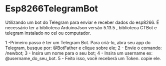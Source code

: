 # Esp8266TelegramBot
Utilizando um bot do Telegram para enviar e receber dados do esp8266.
É necessário ter a biblioteca ArduinoJson versão 5.13.5 , biblioteca CTBot e telegram instalado no cel ou computador.
 
1 -Primeiro passo é ter um Telegram Bot. Para criá-lo, abra seu app do Telegram, busque por: @BotFather e clique sobre ele;
2 - Envie o comando: /newbot;
3 - Insira um nome para o seu bot;
4 - Insira um username ex: @username_do_seu_bot.
5 - Feito isso, você receberá um Token. copie ele.
 
